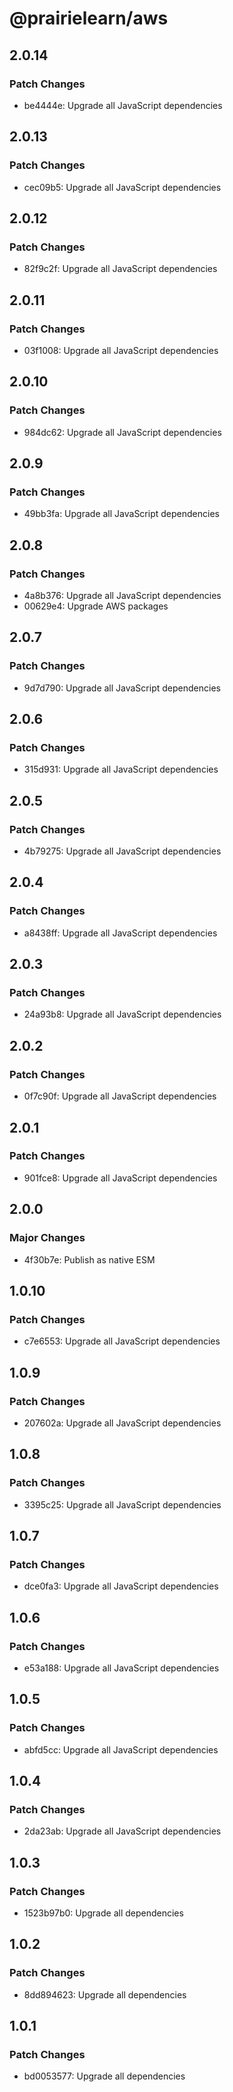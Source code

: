 # @prairielearn/aws

## 2.0.14

### Patch Changes

- be4444e: Upgrade all JavaScript dependencies

## 2.0.13

### Patch Changes

- cec09b5: Upgrade all JavaScript dependencies

## 2.0.12

### Patch Changes

- 82f9c2f: Upgrade all JavaScript dependencies

## 2.0.11

### Patch Changes

- 03f1008: Upgrade all JavaScript dependencies

## 2.0.10

### Patch Changes

- 984dc62: Upgrade all JavaScript dependencies

## 2.0.9

### Patch Changes

- 49bb3fa: Upgrade all JavaScript dependencies

## 2.0.8

### Patch Changes

- 4a8b376: Upgrade all JavaScript dependencies
- 00629e4: Upgrade AWS packages

## 2.0.7

### Patch Changes

- 9d7d790: Upgrade all JavaScript dependencies

## 2.0.6

### Patch Changes

- 315d931: Upgrade all JavaScript dependencies

## 2.0.5

### Patch Changes

- 4b79275: Upgrade all JavaScript dependencies

## 2.0.4

### Patch Changes

- a8438ff: Upgrade all JavaScript dependencies

## 2.0.3

### Patch Changes

- 24a93b8: Upgrade all JavaScript dependencies

## 2.0.2

### Patch Changes

- 0f7c90f: Upgrade all JavaScript dependencies

## 2.0.1

### Patch Changes

- 901fce8: Upgrade all JavaScript dependencies

## 2.0.0

### Major Changes

- 4f30b7e: Publish as native ESM

## 1.0.10

### Patch Changes

- c7e6553: Upgrade all JavaScript dependencies

## 1.0.9

### Patch Changes

- 207602a: Upgrade all JavaScript dependencies

## 1.0.8

### Patch Changes

- 3395c25: Upgrade all JavaScript dependencies

## 1.0.7

### Patch Changes

- dce0fa3: Upgrade all JavaScript dependencies

## 1.0.6

### Patch Changes

- e53a188: Upgrade all JavaScript dependencies

## 1.0.5

### Patch Changes

- abfd5cc: Upgrade all JavaScript dependencies

## 1.0.4

### Patch Changes

- 2da23ab: Upgrade all JavaScript dependencies

## 1.0.3

### Patch Changes

- 1523b97b0: Upgrade all dependencies

## 1.0.2

### Patch Changes

- 8dd894623: Upgrade all dependencies

## 1.0.1

### Patch Changes

- bd0053577: Upgrade all dependencies
